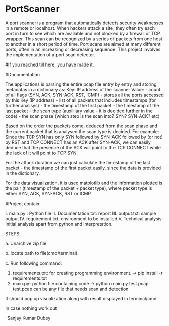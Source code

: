 # PortScanner
A port scanner is a program that automatically detects security weaknesses in a remote or localhost. When hackers attack a site, they often try each port in turn to see which are available and not blocked by a firewall or TCP wrapper. This scan can be recognized by a series of packets from one host to another in a short period of time. Port scans are aimed at many different ports, often in an increasing or decreasing sequence. This project involves the implementation of a port scan detector.

#If you reached till here, you have made it.

#Documentation

The applications is parsing the entire pcap file entry by entry and storing metadatas in a dictionary as:
	Key: IP address of the scanner
	Value:  - count of all flags (SYN, ACK, SYN-ACK, RST, ICMP)
			- stores all the ports accessed by this Key (IP address)
			- list of all packets that includes timestamps (for further analisys)
			- the timestamp of the first packet
			- the timestamp of the last packet
			- the scan type (auxilliary value - it is decided further in the code)
			- the scan phase (which step is the scan into? SYN? SYN-ACK? etc)

Based on the order the packets come, deduced from the scan phase and the current packet that is analysed the scan type is decided. For example:
Since the TCP SYN has only SYN followed by SYN-ACK followed by (or not) by RST and TCP CONNECT has an ACK after SYN-ACK, we can easily deduce that the presence of the ACK will point to the TCP CONNECT while the lack of it will point to TCP SYN.

For the attack duration we can just calculate  the timestamp of the last packet - the timestamp of the first packet easily, since the data is provided in the dictionary.

For the data visualization, it is used matplotlib and the information plotted is the pair (timestamp of the packet + packet type), where packet type is either SYN, ACK, SYN-ACK, RST or ICMP

#Project contain:

I. main.py : Python file
II. Documentation.txt: report
III. output.txt: sample output
IV. requirement.txt: environment to be installed
V. Technical analysis: Initial analysis apart from python and interpretation. 


STEPS:

a. Unarchive zip file.

b. locate path to file(cmd/terminal).

c. Run following command:

1. requirements.txt: for creating programming environment.
	-> pip install -r requirements.txt
2. main.py- python file containing code
	-> python main.py test.pcap
	test.pcap can be any file that needs scan and detection.

It should pop up visualization along with result displayed in terminal/cmd.


In case nothing work out

-Sanjay Kumar Dubey
